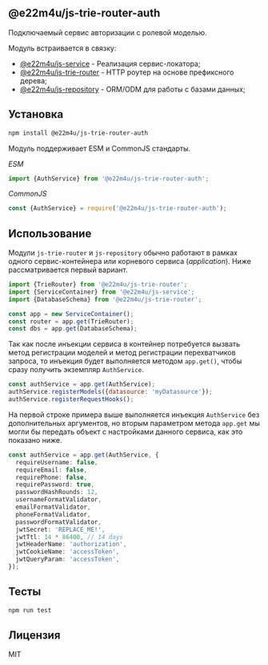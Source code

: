 ## @e22m4u/js-trie-router-auth

Подключаемый сервис авторизации с ролевой моделью.

Модуль встраивается в связку:

- [@e22m4u/js-service](https://www.npmjs.com/package/@e22m4u/js-service)
  \- Реализация сервис-локатора;
- [@e22m4u/js-trie-router](https://www.npmjs.com/package/@e22m4u/js-trie-router)
  \- HTTP роутер на основе префиксного дерева;
- [@e22m4u/js-repository](https://www.npmjs.com/package/@e22m4u/js-repository)
  \- ORM/ODM для работы с базами данных;

## Установка

```bash
npm install @e22m4u/js-trie-router-auth
```

Модуль поддерживает ESM и CommonJS стандарты.

*ESM*

```js
import {AuthService} from '@e22m4u/js-trie-router-auth';
```

*CommonJS*

```js
const {AuthService} = require('@e22m4u/js-trie-router-auth');
```

## Использование

Модули `js-trie-router` и `js-repository` обычно работают в рамках одного
сервис-контейнера или корневого сервиса (*application*). Ниже рассматривается
первый вариант.

```js
import {TrieRouter} from '@e22m4u/js-trie-router';
import {ServiceContainer} from '@e22m4u/js-service';
import {DatabaseSchema} from '@e22m4u/js-trie-router';

const app = new ServiceContainer();
const router = app.get(TrieRouter);
const dbs = app.get(DatabaseSchema);
```

Так как после инъекции сервиса в контейнер потребуется вызвать метод регистрации
моделей и метод регистрации перехватчиков запроса, то инъекция будет выполняется
методом `app.get()`, чтобы сразу получить экземпляр `AuthService`.

```js
const authService = app.get(AuthService);
authService.registerModels({datasource: 'myDatasource'});
authService.registerRequestHooks();
```

На первой строке примера выше выполняется инъекция `AuthService`
без дополнительных аргументов, но вторым параметром метода `app.get`
мы могли бы передать объект с настройками данного сервиса,
как это показано ниже.

```ts
const authService = app.get(AuthService, {
  requireUsername: false,
  requireEmail: false,
  requirePhone: false,
  requirePassword: true,
  passwordHashRounds: 12,
  usernameFormatValidator,
  emailFormatValidator,
  phoneFormatValidator,
  passwordFormatValidator,
  jwtSecret: 'REPLACE_ME!',
  jwtTtl: 14 * 86400, // 14 days
  jwtHeaderName: 'authorization',
  jwtCookieName: 'accessToken',
  jwtQueryParam: 'accessToken',
});
```

## Тесты

```bash
npm run test
```

## Лицензия

MIT
